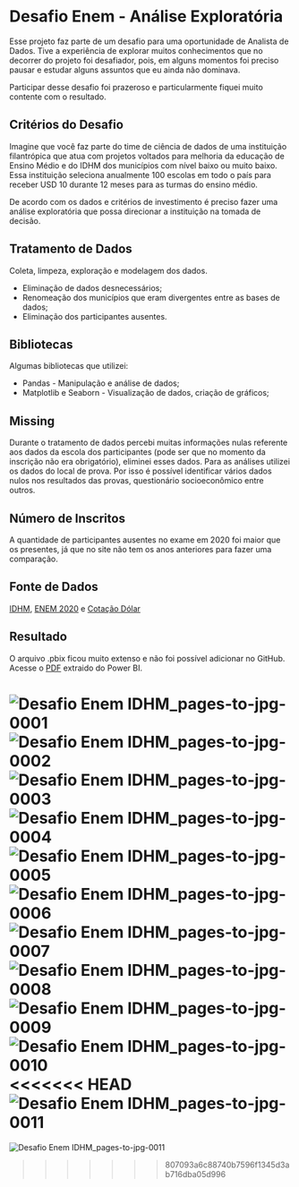 # Desafio Enem - Análise Exploratória

Esse projeto faz parte de um desafio para uma oportunidade de Analista de Dados. Tive a experiência de explorar muitos conhecimentos que no decorrer do projeto foi desafiador, pois, em alguns momentos foi preciso pausar e estudar alguns assuntos que eu ainda não dominava. 

Participar desse desafio foi prazeroso e particularmente fiquei muito contente com o resultado.


## Critérios do Desafio

Imagine que você faz parte do time de ciência de dados de uma instituição filantrópica que atua com projetos voltados para melhoria da educação de Ensino Médio e do IDHM dos municípios com nível baixo ou muito baixo.
Essa instituição seleciona anualmente 100 escolas em todo o país para receber USD 10 durante 12 meses para as turmas do ensino médio.

De acordo com os dados e critérios de investimento é preciso fazer uma análise exploratória que possa direcionar a instituição na tomada de decisão.


## Tratamento de Dados

Coleta, limpeza, exploração e modelagem dos dados.

* Eliminação de dados desnecessários;
* Renomeação dos municípios que eram divergentes entre as bases de dados;
* Eliminação dos participantes ausentes.


## Bibliotecas

Algumas bibliotecas que utilizei:

* Pandas - Manipulação e análise de dados;
* Matplotlib e Seaborn - Visualização de dados, criação de gráficos;


## Missing

Durante o tratamento de dados percebi muitas informações nulas referente aos dados da escola dos participantes (pode ser que no momento da inscrição não era obrigatório), eliminei esses dados. Para as análises utilizei os dados do local de prova. 
Por isso é possível identificar vários dados nulos nos resultados das provas, questionário socioeconômico entre outros.


## Número de Inscritos

A quantidade de participantes ausentes no exame em 2020 foi maior que os presentes, já que no site não tem os anos anteriores para fazer uma comparação. 


## Fonte de Dados

[IDHM](http://www.atlasbrasil.org.br), [ENEM 2020](https://www.gov.br/inep/pt-br/acesso-a-informacao/dados-abertos/microdados/enem) e 
[Cotação Dólar](https://br.investing.com/currencies/usd-brl-historical-data)


## Resultado

O arquivo .pbix ficou muito extenso e não foi possível adicionar no GitHub. Acesse o [PDF](https://github.com/maisonhenrique/portifolio/blob/2d677e32949892a99a33a56cb92393cb49a036df/Desafio_Enem_IDHM/Desafio%20Enem%20IDHM.pdf) extraido do Power BI.

![Desafio Enem IDHM_pages-to-jpg-0001](https://user-images.githubusercontent.com/99361817/168936720-56f7f1ce-d28b-4803-b470-4cec85e7bb25.jpg)
![Desafio Enem IDHM_pages-to-jpg-0002](https://user-images.githubusercontent.com/99361817/168936728-bb4acb11-2375-4815-972a-47ffe3ed7d6d.jpg)
![Desafio Enem IDHM_pages-to-jpg-0003](https://user-images.githubusercontent.com/99361817/168936842-df7dcc8c-3576-4ba4-b408-936e16faf32f.jpg)
![Desafio Enem IDHM_pages-to-jpg-0004](https://user-images.githubusercontent.com/99361817/168936852-83322e97-1da6-40ba-b31b-2bb26742fd5d.jpg)
![Desafio Enem IDHM_pages-to-jpg-0005](https://user-images.githubusercontent.com/99361817/168936867-495d27b6-1701-4e70-818f-5a7378c68582.jpg)
![Desafio Enem IDHM_pages-to-jpg-0006](https://user-images.githubusercontent.com/99361817/168936877-a83a4ffc-ca25-4aaf-991a-d0054d92e694.jpg)
![Desafio Enem IDHM_pages-to-jpg-0007](https://user-images.githubusercontent.com/99361817/168936885-4cfe0e95-a114-4b94-a9cb-9c3f6c4bd010.jpg)
![Desafio Enem IDHM_pages-to-jpg-0008](https://user-images.githubusercontent.com/99361817/168936892-91af6334-990e-4585-8818-294cd280fb0e.jpg)
![Desafio Enem IDHM_pages-to-jpg-0009](https://user-images.githubusercontent.com/99361817/168936903-0f0830a3-ffbb-47ee-bf76-b7b5e7bf3de8.jpg)
![Desafio Enem IDHM_pages-to-jpg-0010](https://user-images.githubusercontent.com/99361817/168936906-95a7d153-d6a7-4234-aace-cae97436f1e1.jpg)
<<<<<<< HEAD
![Desafio Enem IDHM_pages-to-jpg-0011](https://user-images.githubusercontent.com/99361817/168936913-ffd4ea88-c327-4078-b4f2-298f879ce458.jpg)
=======
![Desafio Enem IDHM_pages-to-jpg-0011](https://user-images.githubusercontent.com/99361817/168936913-ffd4ea88-c327-4078-b4f2-298f879ce458.jpg)

>>>>>>> 807093a6c88740b7596f1345d3ab716dba05d996
